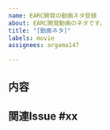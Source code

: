 ```yaml
---
name: EARC開発の動画ネタ登録
about: EARC開発動画のネタです。
title: "[動画ネタ]"
labels: movie
assignees: argama147

---
```


## 内容

## 関連Issue #xx
